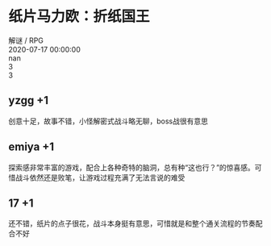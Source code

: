 



# 纸片马力欧：折纸国王
  
解谜 / RPG  
2020-07-17 00:00:00  
nan  
3  
3
## yzgg +1


创意十足，故事不错，小怪解密式战斗略无聊，boss战很有意思
## emiya +1


探索感非常丰富的游戏，配合上各种奇特的脑洞，总有种“这也行？”的惊喜感。可惜战斗依然还是败笔，让游戏过程充满了无法言说的难受
## 17 +1


还不错，纸片的点子很花，战斗本身挺有意思，可惜就是和整个通关流程的节奏配合不好